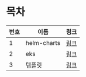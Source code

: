 # 목차
| 번호 | 이름 | 링크 |
| ---- | ---- | ---- |
| 1 | helm-charts | [링크](./helm) |
| 2 | eks | [링크](./eks) |
| 3 | 템플릿 | [링크](./template) |